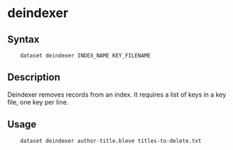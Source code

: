 
# deindexer

## Syntax

```
    dataset deindexer INDEX_NAME KEY_FILENAME
```

## Description

Deindexer removes records from an index. It requires a list of keys in a key file, one key per line.

## Usage

```
    dataset deindexer author-title.bleve titles-to-delete.txt
```

